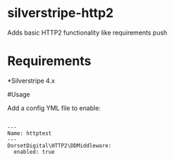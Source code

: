 # silverstripe-http2
Adds basic HTTP2 functionality like requirements push 


# Requirements
*Silverstripe 4.x


#Usage

Add a config YML file to enable:

```

---
Name: httptest
---
DorsetDigital\HTTP2\DDMiddleware:
  enabled: true
```